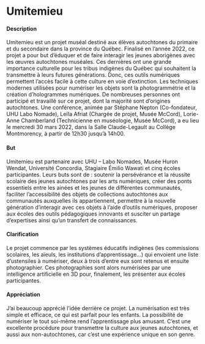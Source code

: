 # Umitemieu

#### Description

Umitemieu est un projet muséal destiné aux élèves autochtones du primaire et du secondaire dans la province du Québec. Finalisé en l’année 2022, ce projet a pour but d’éduquer et de faire interagir les jeunes aborigènes avec les œuvres autochtones muséales. Ces dernières ont une grande importance culturelle pour les tribus indigènes du Québec qui souhaitent la transmettre à leurs futures générations. Donc, ces outils numériques permettent l’accès facile à cette culture en voie d’extinction. Les techniques modernes utilisées pour numériser les objets sont la photogrammétrie et la création d’hologrammes numériques. De nombreuses personnes ont participé et travaillé sur ce projet, dont la majorité sont d’origines autochtones. Une conférence, animée par Stéphane Nepton (Co-fondateur, UHU Labo Nomade), Leïla Afriat (Chargée de projet, Musée McCord), Lorie-Anne Chamberland (Technicienne en muséologie, Musée McCord), a eu lieu le mercredi 30 mars 2022, dans la Salle Claude-Legault au Collège Montmorency, à partir de 12h30 jusqu’à 14h00.

#### But

Umitemieu est partenaire avec UHU – Labo Nomades, Musée Huron Wendat, Université Concordia, Stagiaire Émilio Wawati et cinq écoles participantes. Leurs buts sont de : soutenir la persévérance et la réussite scolaire des jeunes autochtones par les arts numériques, créer des ponts essentiels entre les ainées et les jeunes de différentes communautés, faciliter l’accessibilité des objets de collections autochtones aux communautés auxquelles ils appartiennent, permettre à la nouvelle génération d’interagir avec ces objets à l’aide d’outils numériques, proposer aux écoles des outils pédagogiques innovants et susciter un partage d’expertises ainsi qu’un transfert de connaissances.

#### Clarification

Le projet commence par les systèmes éducatifs indigènes (les commissions scolaires, les aïeuls, les institutions d’apprentissage...) qui envoient une liste d’ustensiles à numériser, deux à trois d’entre eux sont retenus et ensuite photographier. Ces photographies sont alors numérisées par une intelligence artificielle en 3D pour, finalement, les présenter aux écoles participantes.

#### Appréciation

J’ai beaucoup apprécié l’idée derrière ce projet. La numérisation est très simple et efficace, ce qui est parfait pour les enfants. La possibilité de numériser le tout soi-même rend l’apprentissage plus amusant. C’est une excellente procédure pour transmettre la culture aux jeunes autochtones, et aussi aux non-autochtones, car c’est une expérience unique en son genre.
